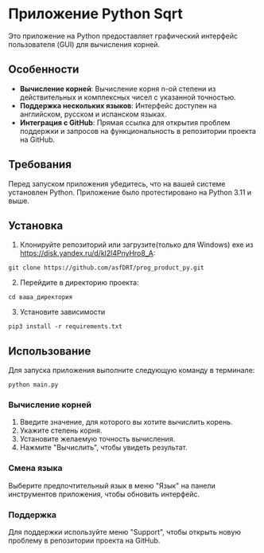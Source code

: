 # Приложение Python Sqrt

Это приложение на Python предоставляет графический интерфейс пользователя (GUI) для вычисления корней.

## Особенности

- **Вычисление корней**: Вычисление корня n-ой степени из действительных и комплексных чисел с указанной точностью.
- **Поддержка нескольких языков**: Интерфейс доступен на английском, русском и испанском языках.
- **Интеграция с GitHub**: Прямая ссылка для открытия проблем поддержки и запросов на функциональность в репозитории проекта на GitHub.

## Требования

Перед запуском приложения убедитесь, что на вашей системе установлен Python. Приложение было протестировано на Python 3.11 и выше.

## Установка

1. Клонируйте репозиторий или загрузите(только для Windows) exe из https://disk.yandex.ru/d/kl2l4PnyHro8_A:
```
git clone https://github.com/asfDRT/prog_product_py.git
```
2. Перейдите в директорию проекта:
```
cd ваша_директория
```
3. Установите зависимости 
```
pip3 install -r requirements.txt
```
## Использование

Для запуска приложения выполните следующую команду в терминале:
```commandline
python main.py
```
### Вычисление корней

1. Введите значение, для которого вы хотите вычислить корень.
2. Укажите степень корня.
3. Установите желаемую точность вычисления.
4. Нажмите "Вычислить", чтобы увидеть результат.

### Смена языка

Выберите предпочтительный язык в меню "Язык" на панели инструментов приложения, чтобы обновить интерфейс.

### Поддержка

Для поддержки используйте меню "Support", чтобы открыть новую проблему в репозитории проекта на GitHub.